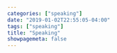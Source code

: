 ```yaml
---
categories: ["speaking"]
date: "2019-01-02T22:55:05-04:00"
tags: ["speaking"]
title: "Speaking"
showpagemeta: false
---
```

